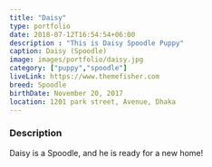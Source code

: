 ```yaml
---
title: "Daisy"
type: portfolio
date: 2018-07-12T16:54:54+06:00
description : "This is Daisy Spoodle Puppy"
caption: Daisy (Spoodle)
image: images/portfolio/daisy.jpg
category: ["puppy","spoodle"]
liveLink: https://www.themefisher.com
breed: Spoodle
birthDate: November 20, 2017
location: 1201 park street, Avenue, Dhaka
---
```

### Description

Daisy is a Spoodle, and he is ready for a new home!